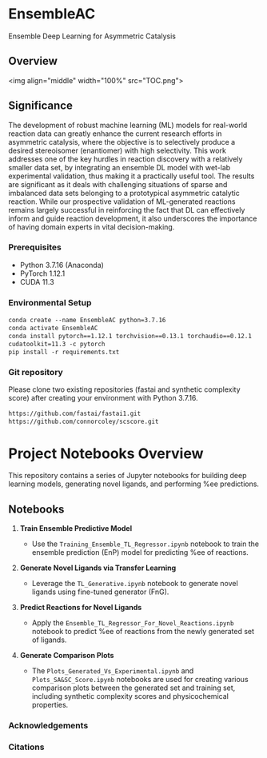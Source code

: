 # EnsembleAC
Ensemble Deep Learning for Asymmetric Catalysis

## Overview
\<img align="middle" width="100%" src="TOC.png">

## Significance
The development of robust machine learning (ML) models for real-world reaction data can greatly enhance the current research efforts in asymmetric catalysis, where the objective is to selectively produce a desired stereoisomer (enantiomer) with high selectivity. This work addresses one of the key hurdles in reaction discovery with a relatively smaller data set, by integrating an ensemble DL model with wet-lab experimental validation, thus making it a practically useful tool. The results are significant as it deals with challenging situations of sparse and imbalanced data sets belonging to a prototypical asymmetric catalytic reaction. While our prospective validation of ML-generated reactions remains largely successful in reinforcing the fact that DL can effectively inform and guide reaction development, it also underscores the importance of having domain experts in vital decision-making.

### Prerequisites
- Python 3.7.16 (Anaconda)
- PyTorch 1.12.1
- CUDA 11.3

### Environmental Setup

```
conda create --name EnsembleAC python=3.7.16
conda activate EnsembleAC
conda install pytorch==1.12.1 torchvision==0.13.1 torchaudio==0.12.1 cudatoolkit=11.3 -c pytorch
pip install -r requirements.txt
```
### Git repository
Please clone two existing repositories (fastai and synthetic complexity score) after creating your environment with Python 3.7.16.
```
https://github.com/fastai/fastai1.git
https://github.com/connorcoley/scscore.git
```
# Project Notebooks Overview

This repository contains a series of Jupyter notebooks for building deep learning models, generating novel ligands, and performing %ee predictions.

## Notebooks

1. **Train Ensemble Predictive Model**
   - Use the `Training_Ensemble_TL_Regressor.ipynb` notebook to train the ensemble prediction (EnP) model for predicting %ee of reactions.
   
2. **Generate Novel Ligands via Transfer Learning**
   - Leverage the `TL_Generative.ipynb` notebook to generate novel ligands using fine-tuned generator (FnG).

3. **Predict Reactions for Novel Ligands**
   - Apply the `Ensemble_TL_Regressor_For_Novel_Reactions.ipynb` notebook to predict %ee of reactions from the newly generated set of ligands.

4. **Generate Comparison Plots**
   - The `Plots_Generated_Vs_Experimental.ipynb` and `Plots_SA&SC_Score.ipynb` notebooks are used for creating various comparison plots between the generated set and training set, including synthetic complexity scores and physicochemical properties.

### Acknowledgements

### Citations
